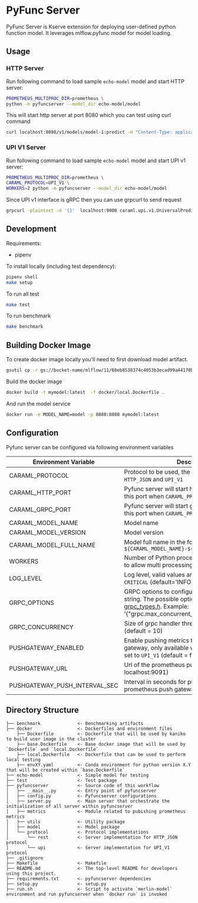 # PyFunc Server

PyFunc Server is Kserve extension for deploying user-defined python function model.
It leverages mlflow.pyfunc model for model loading.

## Usage

### HTTP Server 

Run following command to load sample `echo-model` model and start HTTP server:
```bash
PROMETHEUS_MULTIPROC_DIR=prometheus \
python -m pyfuncserver --model_dir echo-model/model
```

This will start http server at port 8080 which you can test using curl command
```bash
curl localhost:8080/v1/models/model-1:predict -H "Content-Type: application/json" -d '{}'
```

### UPI V1 Server

Run following command to load sample `echo-model` model and start UPI v1 server:
```bash
PROMETHEUS_MULTIPROC_DIR=prometheus \
CARAML_PROTOCOL=UPI_V1 \
WORKERS=2 python -m pyfuncserver --model_dir echo-model/model
```


Since UPI v1 interface is gRPC then you can use grpcurl to send request
```bash
grpcurl -plaintext -d '{}'  localhost:9000 caraml.upi.v1.UniversalPredictionService/PredictValues
```


## Development

Requirements:

- pipenv

To install locally (including test dependency):

```bash
pipenv shell
make setup
```

To run all test

```bash
make test
```

To run benchmark
```bash
make benchmark
```

## Building Docker Image

To create docker image locally you'll need to first download model artifact.

```bash
gsutil cp -r gs://bucket-name/mlflow/11/68eb8538374c4053b3ecad99a44170bd/artifacts/model .
```

Build the docker image

```bash
docker build -t mymodel:latest  -f docker/local.Dockerfile .
```

And run the model service

```bash
docker run -e MODEL_NAME=model -p 8080:8080 mymodel:latest
```

## Configuration

Pyfunc server can be configured via following environment variables

| Environment Variable      | Description                                                                                                                                                                                                                                | 
| ------------------------- |--------------------------------------------------------------------------------------------------------------------------------------------------------------------------------------------------------------------------------------------| 
| CARAML_PROTOCOL | Protocol to be used, the valid values are `HTTP_JSON` and `UPI_V1`                                                                                                                                                                         | 
| CARAML_HTTP_PORT | Pyfunc server will start http server listening to this port when `CARAML_PROTOCOL` = `HTTP_JSON`                                                                                                                                           | 
| CARAML_GRPC_PORT | Pyfunc server will start  grpc server listening to this port when `CARAML_PROTOCOL` = `UPI_V1`                                                                                                                                             | 
| CARAML_MODEL_NAME | Model name                                                                                                                                                                                                                                 |
| CARAML_MODEL_VERSION | Model version                                                                                                                                                                                                                              | 
| CARAML_MODEL_FULL_NAME | Model full name in the format of `${CARAML_MODEL_NAME}-${CARAML_MODEL_FULL_NAME}`                                                                                                                                                          |
| WORKERS | Number of Python processes that will be created to allow multi processing (default = 1)                                                                                                                                                    | 
| LOG_LEVEL | Log level, valid values are `INFO`, `ERROR`, `DEBUG`, `WARN`, `CRITICAL`  (default='INFO')                                                                                                                                                 | 
| GRPC_OPTIONS | GRPC options to configure UPI server as json string. The possible options can be found in [grpc_types.h](https://github.com/grpc/grpc/blob/v1.46.x/include/grpc/impl/codegen/grpc_types.h). Example: '{"grpc.max_concurrent_streams":100}' | 
| GRPC_CONCURRENCY | Size of grpc handler threadpool per worker (default = 10)                                                                                                                                                                                  |
| PUSHGATEWAY_ENABLED | Enable pushing metrics to prometheus push gateway, only available when `CARAML_PROTOCOL` is set to `UPI_V1` (default = false)                                                                                                              |
| PUSHGATEWAY_URL | Url of the prometheus push gateway (default = localhost:9091)                                                                                                                                                                              |
| PUSHGATEWAY_PUSH_INTERVAL_SEC | Interval in seconds for pushing metrics to prometheus push gateway (default = 30)                                                                                                                                                          |

## Directory Structure

```
├── benchmark              <- Benchmarking artifacts
├── docker                 <- Dockerfiles and environment files
    ├── Dockerfile         <- Dockerfile that will be used by kaniko to build user image in the cluster
    ├── base.Dockerfile    <- Base docker image that will be used by `Dockerfile` and `local.Dockerfile`
    ├── local.Dockerfile   <- Dockerfile that can be used to perform local testing
    ├── envXY.yaml         <- Conda environment for python version X.Y that will be created within `base.Dockerfile`
├── echo-model             <- Simple model for testing
├── test                   <- Test package
├── pyfuncserver           <- Source code of this workflow
│   ├── __main__.py        <- Entry point of pyfuncserver
│   ├── config.py          <- Pyfuncserver configurations
│   ├── server.py          <- Main server that orchestrate the initialization of all server within pyfuncserver
│   ├── metrics            <- Module related to pubishing prometheus metrics
│   ├── utils              <- Utility package
│   ├── model              <- Model package
│   └── protocol           <- Protocol implementations
│       └── rest           <- Server implementation for HTTP_JSON protocol
│       └── upi            <- Server implementation for UPI_V1 protocol
├── .gitignore
├── Makefile               <- Makefile 
├── README.md              <- The top-level README for developers using this project.
├── requirements.txt       <- pyfuncserver dependencies
├── setup.py               <- setup.py
├── run.sh                 <- Script to activate `merlin-model` environment and run pyfuncserver when `docker run` is invoked

```